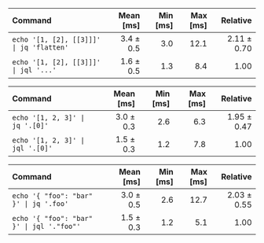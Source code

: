 | Command | Mean [ms] | Min [ms] | Max [ms] | Relative |
|:---|---:|---:|---:|---:|
| `echo '[1, [2], [[3]]]' \| jq 'flatten'` | 3.4 ± 0.5 | 3.0 | 12.1 | 2.11 ± 0.70 |
| `echo '[1, [2], [[3]]]' \| jql '...'` | 1.6 ± 0.5 | 1.3 | 8.4 | 1.00 |

| Command | Mean [ms] | Min [ms] | Max [ms] | Relative |
|:---|---:|---:|---:|---:|
| `echo '[1, 2, 3]' \| jq '.[0]'` | 3.0 ± 0.3 | 2.6 | 6.3 | 1.95 ± 0.47 |
| `echo '[1, 2, 3]' \| jql '.[0]'` | 1.5 ± 0.3 | 1.2 | 7.8 | 1.00 |

| Command | Mean [ms] | Min [ms] | Max [ms] | Relative |
|:---|---:|---:|---:|---:|
| `echo '{ "foo": "bar" }' \| jq '.foo'` | 3.0 ± 0.5 | 2.6 | 12.7 | 2.03 ± 0.55 |
| `echo '{ "foo": "bar" }' \| jql '."foo"'` | 1.5 ± 0.3 | 1.2 | 5.1 | 1.00 |


